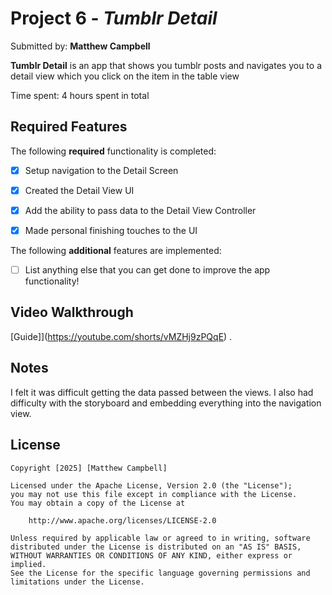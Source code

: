 # Project 6 - *Tumblr Detail*

Submitted by: **Matthew Campbell**

**Tumblr Detail** is an app that shows you tumblr posts and navigates you to a detail view which you click on the item in the table view 

Time spent: 4 hours spent in total

## Required Features

The following **required** functionality is completed:

- [X] Setup navigation to the Detail Screen
- [X] Created the Detail View UI
- [X] Add the ability to pass data to the Detail View Controller
- [X] Made personal finishing touches to the UI


The following **additional** features are implemented:

- [ ] List anything else that you can get done to improve the app functionality!

## Video Walkthrough

[Guide]](https://youtube.com/shorts/vMZHj9zPQqE) .

## Notes

I felt it was difficult getting the data passed between the views. I also had difficulty with the storyboard and embedding everything into the navigation view.

## License

    Copyright [2025] [Matthew Campbell]

    Licensed under the Apache License, Version 2.0 (the "License");
    you may not use this file except in compliance with the License.
    You may obtain a copy of the License at

        http://www.apache.org/licenses/LICENSE-2.0

    Unless required by applicable law or agreed to in writing, software
    distributed under the License is distributed on an "AS IS" BASIS,
    WITHOUT WARRANTIES OR CONDITIONS OF ANY KIND, either express or implied.
    See the License for the specific language governing permissions and
    limitations under the License.
